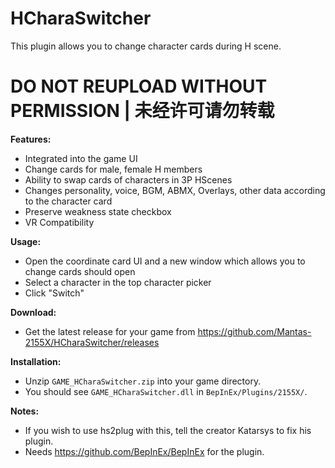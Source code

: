 # HCharaSwitcher

This plugin allows you to change character cards during H scene.

# DO NOT REUPLOAD WITHOUT PERMISSION | 未经许可请勿转载

**Features:**  
* Integrated into the game UI  
* Change cards for male, female H members  
* Ability to swap cards of characters in 3P HScenes  
* Changes personality, voice, BGM, ABMX, Overlays, other data according to the character card  
* Preserve weakness state checkbox  
* VR Compatibility

**Usage:**  
* Open the coordinate card UI and a new window which allows you to change cards should open
* Select a character in the top character picker
* Click "Switch"

**Download:**  
* Get the latest release for your game from https://github.com/Mantas-2155X/HCharaSwitcher/releases  

**Installation:**  
* Unzip `GAME_HCharaSwitcher.zip` into your game directory.  
* You should see `GAME_HCharaSwitcher.dll` in `BepInEx/Plugins/2155X/`.  

**Notes:**
* If you wish to use hs2plug with this, tell the creator Katarsys to fix his plugin.  
* Needs https://github.com/BepInEx/BepInEx for the plugin.
